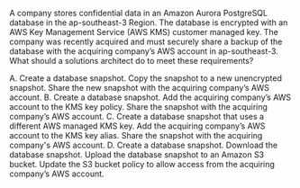 A company stores confidential data in an Amazon Aurora PostgreSQL database in the ap-southeast-3 Region. The database is encrypted with an AWS Key Management Service (AWS KMS) customer managed key. The company was recently acquired and must securely share a backup of the database with the acquiring company’s AWS account in ap-southeast-3. What should a solutions architect do to meet these requirements? 

A. Create a database snapshot. Copy the snapshot to a new unencrypted snapshot. Share the new snapshot with the acquiring company’s AWS account. 
B. Create a database snapshot. Add the acquiring company’s AWS account to the KMS key policy. Share the snapshot with the acquiring company’s AWS account. 
C. Create a database snapshot that uses a different AWS managed KMS key. Add the acquiring company’s AWS account to the KMS key alias. Share the snapshot with the acquiring company's AWS account. 
D. Create a database snapshot. Download the database snapshot. Upload the database snapshot to an Amazon S3 bucket. Update the S3 bucket policy to allow access from the acquiring company’s AWS account.
